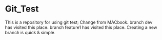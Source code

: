 # Git_Test
This is a repository for using git test;
Change from MACbook.
branch dev has visited this place.
branch feature1 has visited this place.
Creating a new branch is quick & simple.
